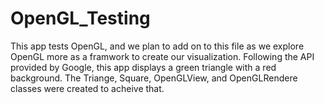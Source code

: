 # OpenGL_Testing
This app tests OpenGL, and we plan to add on to this file as we explore OpenGL more as a framwork to create our visualization. Following the API provided by Google, this app displays a green triangle with a red background. The Triange, Square, OpenGLView, and OpenGLRendere classes were created to acheive that. 
